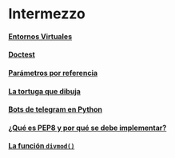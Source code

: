 # Intermezzo

#### [Entornos Virtuales](entornos_virtuales.md)

#### [Doctest](doctest.md)

#### [Parámetros por referencia](parametros_por_referencia.md)

#### [La tortuga que dibuja](la_tortuga_que_dibuja.md)

#### [Bots de telegram en Python](bots_de_telegram_en_python.md)

#### [¿Qué es PEP8 y por qué se debe implementar?](que_es_PEP8_y_por_que_se_debe_implementar.md)

#### [La función `divmod()`](divmod.md)
